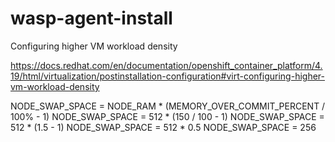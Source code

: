 # wasp-agent-install

Configuring higher VM workload density 

https://docs.redhat.com/en/documentation/openshift_container_platform/4.19/html/virtualization/postinstallation-configuration#virt-configuring-higher-vm-workload-density


NODE_SWAP_SPACE = NODE_RAM * (MEMORY_OVER_COMMIT_PERCENT / 100% - 1)
NODE_SWAP_SPACE = 512 * (150 / 100 - 1)
NODE_SWAP_SPACE = 512 * (1.5 - 1)
NODE_SWAP_SPACE = 512 * 0.5
NODE_SWAP_SPACE = 256